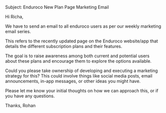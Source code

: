 Subject: Enduroco New Plan Page Marketing Email

Hi Richa,

We have to send an email to all enduroco users as per our weekly marketing email series.

This refers to the recently updated page on the Enduroco website/app that details the different subscription plans and their features.

The goal is to raise awareness among both current and potential users about these plans and encourage them to explore the options available.

Could you please take ownership of developing and executing a marketing strategy for this? This could involve things like social media posts, email announcements, in-app messages, or other ideas you might have.

Please let me know your initial thoughts on how we can approach this, or if you have any questions.

Thanks,
Rohan
